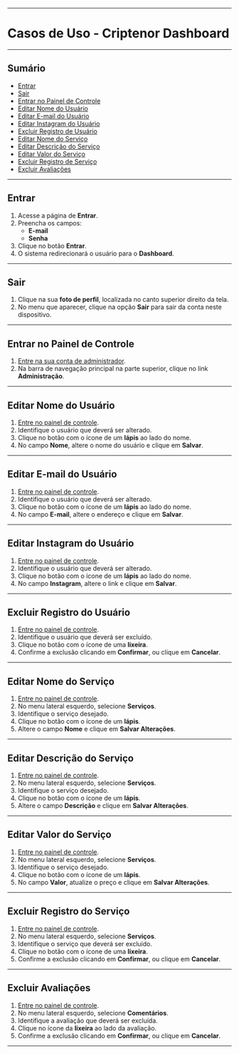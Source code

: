 
---

# Casos de Uso - Criptenor Dashboard

---

## Sumário

- [Entrar](#entrar)
- [Sair](#sair)
- [Entrar no Painel de Controle](#entrar-no-painel-de-controle)
- [Editar Nome do Usuário](#editar-nome-do-usuario)
- [Editar E-mail do Usuário](#editar-e-mail-do-usuario)
- [Editar Instagram do Usuário](#editar-instagram-do-usuario)
- [Excluir Registro de Usuário](#excluir-registro-do-usuario)
- [Editar Nome do Serviço](#editar-nome-do-servico)
- [Editar Descrição do Serviço](#editar-descricao-do-servico)
- [Editar Valor do Serviço](#editar-valor-do-servico)
- [Excluir Registro de Serviço](#excluir-registro-do-servico)
- [Excluir Avaliações](#excluir-avaliacoes)

---

## Entrar

1. Acesse a página de **Entrar**.  
2. Preencha os campos:  
   - **E-mail**  
   - **Senha**  
3. Clique no botão **Entrar**.  
4. O sistema redirecionará o usuário para o **Dashboard**.  

---

## Sair

1. Clique na sua **foto de perfil**, localizada no canto superior direito da tela.  
2. No menu que aparecer, clique na opção **Sair** para sair da conta neste dispositivo.

---

## Entrar no Painel de Controle

1. [Entre na sua conta de administrador](#entrar).  
2. Na barra de navegação principal na parte superior, clique no link **Administração**.

---

## Editar Nome do Usuário

1. [Entre no painel de controle](#entrar).  
2. Identifique o usuário que deverá ser alterado.  
3. Clique no botão com o ícone de um **lápis** ao lado do nome.  
4. No campo **Nome**, altere o nome do usuário e clique em **Salvar**.

---

## Editar E-mail do Usuário

1. [Entre no painel de controle](#entrar).  
2. Identifique o usuário que deverá ser alterado.  
3. Clique no botão com o ícone de um **lápis** ao lado do nome.  
4. No campo **E-mail**, altere o endereço e clique em **Salvar**.

---

## Editar Instagram do Usuário

1. [Entre no painel de controle](#entrar).  
2. Identifique o usuário que deverá ser alterado.  
3. Clique no botão com o ícone de um **lápis** ao lado do nome.  
4. No campo **Instagram**, altere o link e clique em **Salvar**.

---

## Excluir Registro do Usuário

1. [Entre no painel de controle](#entrar).  
2. Identifique o usuário que deverá ser excluído.  
3. Clique no botão com o ícone de uma **lixeira**.  
4. Confirme a exclusão clicando em **Confirmar**, ou clique em **Cancelar**.

---

## Editar Nome do Serviço

1. [Entre no painel de controle](#entrar).  
2. No menu lateral esquerdo, selecione **Serviços**.  
3. Identifique o serviço desejado.  
4. Clique no botão com o ícone de um **lápis**.  
5. Altere o campo **Nome** e clique em **Salvar Alterações**.

---

## Editar Descrição do Serviço

1. [Entre no painel de controle](#entrar).  
2. No menu lateral esquerdo, selecione **Serviços**.  
3. Identifique o serviço desejado.  
4. Clique no botão com o ícone de um **lápis**.  
5. Altere o campo **Descrição** e clique em **Salvar Alterações**.

---

## Editar Valor do Serviço

1. [Entre no painel de controle](#entrar).  
2. No menu lateral esquerdo, selecione **Serviços**.  
3. Identifique o serviço desejado.  
4. Clique no botão com o ícone de um **lápis**.  
5. No campo **Valor**, atualize o preço e clique em **Salvar Alterações**.

---

## Excluir Registro do Serviço

1. [Entre no painel de controle](#entrar).  
2. No menu lateral esquerdo, selecione **Serviços**.  
3. Identifique o serviço que deverá ser excluído.  
4. Clique no botão com o ícone de uma **lixeira**.  
5. Confirme a exclusão clicando em **Confirmar**, ou clique em **Cancelar**.

---

## Excluir Avaliações

1. [Entre no painel de controle](#entrar).  
2. No menu lateral esquerdo, selecione **Comentários**.  
3. Identifique a avaliação que deverá ser excluída.  
4. Clique no ícone da **lixeira** ao lado da avaliação.  
5. Confirme a exclusão clicando em **Confirmar**, ou clique em **Cancelar**.

---
